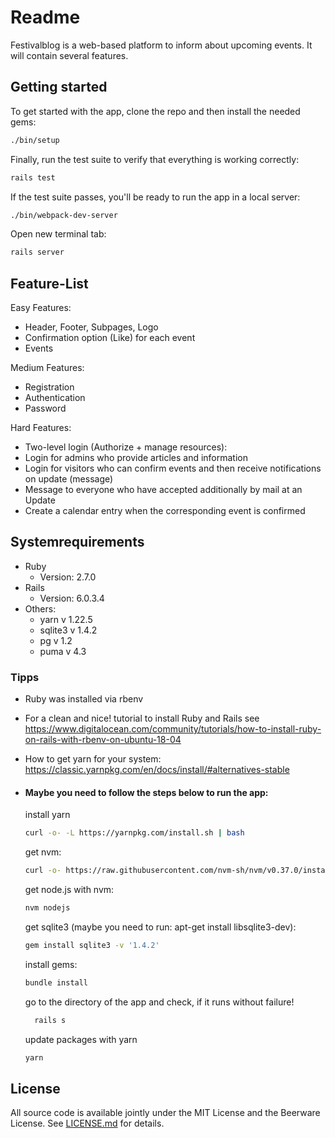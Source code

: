 # Readme

Festivalblog is a web-based platform to inform about upcoming events. It will contain several features.

## Getting started

To get started with the app, clone the repo and then install the needed gems:

```bash
./bin/setup
```

Finally, run the test suite to verify that everything is working correctly:

```bash
rails test
```

If the test suite passes, you'll be ready to run the app in a local server:

```bash
./bin/webpack-dev-server
```

Open new terminal tab:

```bash
rails server
```

## Feature-List

Easy Features:
* Header, Footer, Subpages, Logo
* Confirmation option (Like) for each event
* Events

Medium Features:
* Registration
* Authentication
* Password

Hard Features:

* Two-level login (Authorize + manage resources):
* Login for admins who provide articles and information
* Login for visitors who can confirm events and then receive notifications on update (message)
* Message to everyone who have accepted additionally by mail at an Update
* Create a calendar entry when the corresponding event is confirmed

## Systemrequirements
* Ruby
    * Version: 2.7.0
* Rails
    * Version: 6.0.3.4
* Others:
    * yarn v 1.22.5
    * sqlite3 v 1.4.2
    * pg v 1.2
    * puma v 4.3


### Tipps
* Ruby was installed via rbenv
* For a clean and nice! tutorial to install Ruby and Rails see https://www.digitalocean.com/community/tutorials/how-to-install-ruby-on-rails-with-rbenv-on-ubuntu-18-04
* How to get yarn for your system: https://classic.yarnpkg.com/en/docs/install/#alternatives-stable


* #### Maybe you need to follow the steps below to run the app:

  install yarn
  ```bash
  curl -o- -L https://yarnpkg.com/install.sh | bash
  ```
  get nvm:
  ```bash
  curl -o- https://raw.githubusercontent.com/nvm-sh/nvm/v0.37.0/install.sh | bash
  ```
  get node.js with nvm:
  ```bash
  nvm nodejs
  ```
  get sqlite3 (maybe you need to run: apt-get install libsqlite3-dev):
  ```bash
  gem install sqlite3 -v '1.4.2'
  ```
  install gems:
  ```bash
  bundle install
  ```
  go to the directory of the app and check, if it runs without failure!
  ```bash
    rails s
    ```
  update packages with yarn
  ```bash
  yarn
  ```

## License
All source code is available jointly under the MIT License and the Beerware License. See
[LICENSE.md](LICENSE.md) for details.
